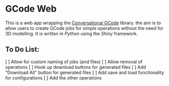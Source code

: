 # GCode Web

This is a web app wrapping the [Conversational GCode](github.com/janion/ConversationalGCode) library. the aim is to allow users to create GCode jobs for simple operations without the need for 3D modelling. It is written in *Python* using the *Shiny* framework.

## To Do List:
[ ] Allow for custom naming of jobs (and files)
[ ] Allow removal of operations
[ ] Hook up download buttons for generated files
[ ] Add "Download All" button for generated files
[ ] Add save and load functionality for configurations
[ ] Add the other operations